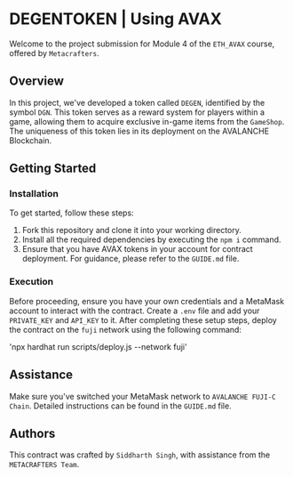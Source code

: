 # DEGENTOKEN | Using AVAX

Welcome to the project submission for Module 4 of the `ETH_AVAX` course, offered by `Metacrafters`.

## Overview

In this project, we've developed a token called `DEGEN`, identified by the symbol `DGN`. This token serves as a reward system for players within a game, allowing them to acquire exclusive in-game items from the `GameShop`. The uniqueness of this token lies in its deployment on the AVALANCHE Blockchain.

## Getting Started

### Installation

To get started, follow these steps:

1. Fork this repository and clone it into your working directory.
2. Install all the required dependencies by executing the `npm i` command.
3. Ensure that you have AVAX tokens in your account for contract deployment. For guidance, please refer to the `GUIDE.md` file.

### Execution

Before proceeding, ensure you have your own credentials and a MetaMask account to interact with the contract. Create a `.env` file and add your `PRIVATE_KEY` and `API_KEY` to it. After completing these setup steps, deploy the contract on the `fuji` network using the following command:

'npx hardhat run scripts/deploy.js --network fuji'


## Assistance

Make sure you've switched your MetaMask network to `AVALANCHE FUJI-C Chain`. Detailed instructions can be found in the `GUIDE.md` file.

## Authors

This contract was crafted by `Siddharth Singh`, with assistance from the `METACRAFTERS Team`.